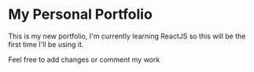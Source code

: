 # My Personal Portfolio

This is my new portfolio, I'm currently learning ReactJS so this will be the first
time I'll be using it.

Feel free to add changes or comment my work
